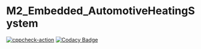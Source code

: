 # M2_Embedded_AutomotiveHeatingSystem
[![cppcheck-action](https://github.com/Datta-Kishore-Dantla/M2-Embedded_AutomotiveHeatingSystem/actions/workflows/main.yml/badge.svg)](https://github.com/Datta-Kishore-Dantla/M2-Embedded_AutomotiveHeatingSystem/actions/workflows/main.yml)
[![Codacy Badge](https://app.codacy.com/project/badge/Grade/1323d29ebefc415f9ffcfbb8d54f04e6)](https://www.codacy.com/gh/Datta-Kishore-Dantla/M2-Embedded_AutomotiveHeatingSystem/dashboard?utm_source=github.com&amp;utm_medium=referral&amp;utm_content=Datta-Kishore-Dantla/M2-Embedded_AutomotiveHeatingSystem&amp;utm_campaign=Badge_Grade)

